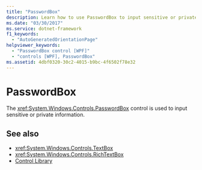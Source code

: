 ```yaml
---
title: "PasswordBox"
description: Learn how to use PasswordBox to input sensitive or private information in Windows Presentation Foundation (WPF) applications.
ms.date: "03/30/2017"
ms.service: dotnet-framework
f1_keywords: 
  - "AutoGeneratedOrientationPage"
helpviewer_keywords: 
  - "PasswordBox control [WPF]"
  - "controls [WPF], PasswordBox"
ms.assetid: 4dbf0320-30c2-4015-b9bc-4f6502f78e32
---
```

# PasswordBox

The <xref:System.Windows.Controls.PasswordBox> control is used to input sensitive or private information.

## See also

- <xref:System.Windows.Controls.TextBox>
- <xref:System.Windows.Controls.RichTextBox>
- [Control Library](control-library.md)
